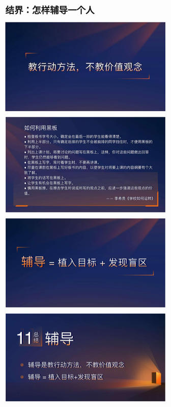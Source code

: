 # 结界：怎样辅导一个人



![](../../.gitbook/assets/image%20%2863%29.png)



![](../../.gitbook/assets/image%20%284%29.png)



![](../../.gitbook/assets/image%20%2886%29.png)



![](../../.gitbook/assets/image%20%2862%29.png)



